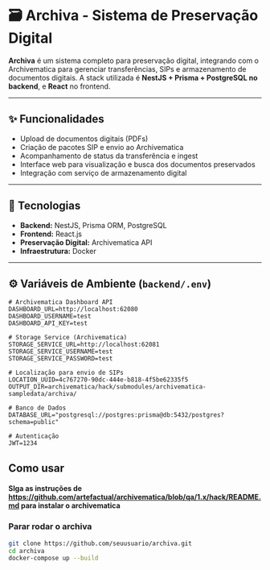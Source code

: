 # 🗃️ Archiva - Sistema de Preservação Digital

**Archiva** é um sistema completo para preservação digital, integrando com o Archivematica para gerenciar transferências, SIPs e armazenamento de documentos digitais. A stack utilizada é **NestJS + Prisma + PostgreSQL no backend**, e **React** no frontend.

---

## ✨ Funcionalidades

- Upload de documentos digitais (PDFs)
- Criação de pacotes SIP e envio ao Archivematica
- Acompanhamento de status da transferência e ingest
- Interface web para visualização e busca dos documentos preservados
- Integração com serviço de armazenamento digital

---

## 🧱 Tecnologias

- **Backend:** NestJS, Prisma ORM, PostgreSQL
- **Frontend:** React.js
- **Preservação Digital:** Archivematica API
- **Infraestrutura:** Docker

---

## ⚙️ Variáveis de Ambiente (`backend/.env`)

```env
# Archivematica Dashboard API
DASHBOARD_URL=http://localhost:62080
DASHBOARD_USERNAME=test
DASHBOARD_API_KEY=test

# Storage Service (Archivematica)
STORAGE_SERVICE_URL=http://localhost:62081
STORAGE_SERVICE_USERNAME=test
STORAGE_SERVICE_PASSWORD=test

# Localização para envio de SIPs
LOCATION_UUID=4c767270-90dc-444e-b818-4f5be62335f5
OUTPUT_DIR=archivematica/hack/submodules/archivematica-sampledata/archiva/

# Banco de Dados
DATABASE_URL="postgresql://postgres:prisma@db:5432/postgres?schema=public"

# Autenticação
JWT=1234
```


## Como usar

#### SIga as instruções de https://github.com/artefactual/archivematica/blob/qa/1.x/hack/README.md para instalar o archivematica

### Parar rodar o archiva
```bash
git clone https://github.com/seuusuario/archiva.git
cd archiva
docker-compose up --build

```

